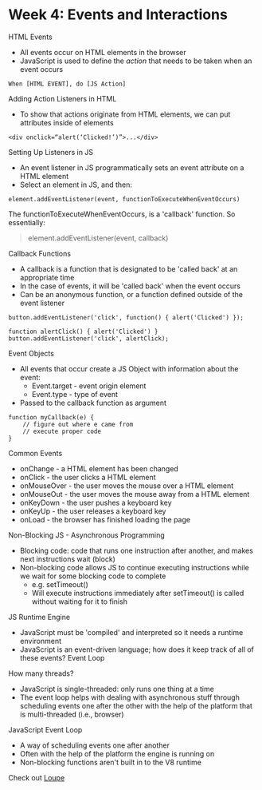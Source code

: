 # Week 4: Events and Interactions

HTML Events

* All events occur on HTML elements in the browser
* JavaScript is used to define the _action_ that needs to be taken when an event occurs

```text
When [HTML EVENT], do [JS Action]
```

Adding Action Listeners in HTML

* To show that actions originate from HTML elements, we can put attributes inside of elements

```text
<div onclick=“alert(‘Clicked!’)”>...</div>
```

Setting Up Listeners in JS

* An event listener in JS programmatically sets an event attribute on a HTML element
* Select an element in JS, and then:

```text
element.addEventListener(event, functionToExecuteWhenEventOccurs)
```

The functionToExecuteWhenEventOccurs, is a 'callback' function. So essentially:

> element.addEventListener\(event, callback\)

Callback Functions

* A callback is a function that is designated to be 'called back' at an appropriate time
* In the case of events, it will be 'called back' when the event occurs
* Can be an anonymous function, or a function defined outside of the event listener

```text
button.addEventListener('click', function() { alert('Clicked') });

function alertClick() { alert('Clicked') }
button.addEventListener('click', alertClick);
```

Event Objects

* All events that occur create a JS Object with information about the event:
  * Event.target - event origin element
  * Event.type - type of event
* Passed to the callback function as argument

```text
function myCallback(e) {
    // figure out where e came from
    // execute proper code
}
```

Common Events

* onChange - a HTML element has been changed
* onClick - the user clicks a HTML element
* onMouseOver - the user moves the mouse over a HTML element
* onMouseOut - the user moves the mouse away from a HTML element
* onKeyDown - the user pushes a keyboard key
* onKeyUp - the user releases a keyboard key
* onLoad - the browser has finished loading the page

Non-Blocking JS - Asynchronous Programming

* Blocking code: code that runs one instruction after another, and makes next instructions wait \(block\)
* Non-blocking code allows JS to continue executing instructions while we wait for some blocking code to complete
  * e.g. setTimeout\(\)
  * Will execute instructions immediately after setTimeout\(\) is called without waiting for it to finish

JS Runtime Engine

* JavaScript must be 'compiled' and interpreted so it needs a runtime environment
* JavaScript is an event-driven language; how does it keep track of all of these events? Event Loop

How many threads?

* JavaScript is single-threaded: only runs one thing at a time
* The event loop helps with dealing with asynchronous stuff through scheduling events one after the other with the help of the platform that is multi-threaded \(i.e., browser\)

JavaScript Event Loop

* A way of scheduling events one after another
* Often with the help of the platform the engine is running on
* Non-blocking functions aren't built in to the V8 runtime

Check out [Loupe](http://latentflip.com/loupe/?code=JC5vbignYnV0dG9uJywgJ2NsaWNrJywgZnVuY3Rpb24gb25DbGljaygpIHsKICAgIHNldFRpbWVvdXQoZnVuY3Rpb24gdGltZXIoKSB7CiAgICAgICAgY29uc29sZS5sb2coJ1lvdSBjbGlja2VkIHRoZSBidXR0b24hJyk7ICAgIAogICAgfSwgMjAwMCk7Cn0pOwoKY29uc29sZS5sb2coIkhpISIpOwoKc2V0VGltZW91dChmdW5jdGlvbiB0aW1lb3V0KCkgewogICAgY29uc29sZS5sb2coIkNsaWNrIHRoZSBidXR0b24hIik7Cn0sIDUwMDApOwoKY29uc29sZS5sb2coIldlbGNvbWUgdG8gbG91cGUuIik7!!!PGJ1dHRvbj5DbGljayBtZSE8L2J1dHRvbj4%3D)

